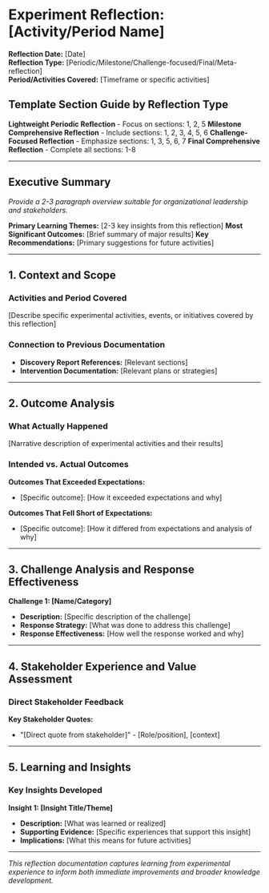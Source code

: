 # Experiment Reflection: [Activity/Period Name]

**Reflection Date:** [Date]  
**Reflection Type:** [Periodic/Milestone/Challenge-focused/Final/Meta-reflection]  
**Period/Activities Covered:** [Timeframe or specific activities]

## Template Section Guide by Reflection Type

**Lightweight Periodic Reflection** - Focus on sections: 1, 2, 5
**Milestone Comprehensive Reflection** - Include sections: 1, 2, 3, 4, 5, 6
**Challenge-Focused Reflection** - Emphasize sections: 1, 3, 5, 6, 7
**Final Comprehensive Reflection** - Complete all sections: 1-8

---

## Executive Summary

*Provide a 2-3 paragraph overview suitable for organizational leadership and stakeholders.*

**Primary Learning Themes:** [2-3 key insights from this reflection]
**Most Significant Outcomes:** [Brief summary of major results]
**Key Recommendations:** [Primary suggestions for future activities]

---

## 1. Context and Scope

### Activities and Period Covered
[Describe specific experimental activities, events, or initiatives covered by this reflection]

### Connection to Previous Documentation
- **Discovery Report References:** [Relevant sections]
- **Intervention Documentation:** [Relevant plans or strategies]

---

## 2. Outcome Analysis

### What Actually Happened
[Narrative description of experimental activities and their results]

### Intended vs. Actual Outcomes
**Outcomes That Exceeded Expectations:**
- [Specific outcome]: [How it exceeded expectations and why]

**Outcomes That Fell Short of Expectations:**
- [Specific outcome]: [How it differed from expectations and analysis of why]

---

## 3. Challenge Analysis and Response Effectiveness

**Challenge 1: [Name/Category]**
- **Description:** [Specific description of the challenge]
- **Response Strategy:** [What was done to address this challenge]
- **Response Effectiveness:** [How well the response worked and why]

---

## 4. Stakeholder Experience and Value Assessment

### Direct Stakeholder Feedback
**Key Stakeholder Quotes:**
- "[Direct quote from stakeholder]" - [Role/position], [context]

---

## 5. Learning and Insights

### Key Insights Developed
**Insight 1: [Insight Title/Theme]**
- **Description:** [What was learned or realized]
- **Supporting Evidence:** [Specific experiences that support this insight]
- **Implications:** [What this means for future activities]

---

*This reflection documentation captures learning from experimental experience to inform both immediate improvements and broader knowledge development.*